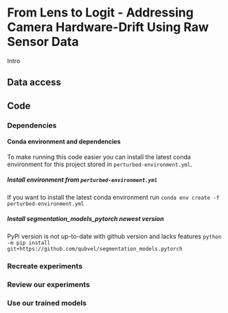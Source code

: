 # From Lens to Logit - Addressing Camera Hardware-Drift Using Raw Sensor Data
Intro
## Data access
## Code
### Dependencies
#### Conda environment and dependencies
To make running this code easier you can install the latest conda environment for this project stored in `perturbed-environment.yml`.
##### Install environment from `perturbed-environment.yml`
If you want to install the latest conda environment run
`conda env create -f perturbed-environment.yml` 
##### Install segmentation_models_pytorch newest version
PyPi version is not up-to-date with github version and lacks features
`python -m pip install git+https://github.com/qubvel/segmentation_models.pytorch`
### Recreate experiments
### Review our experiments
### Use our trained models
